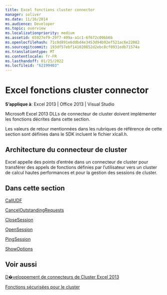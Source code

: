 ```yaml
---
title: Excel fonctions cluster connector
manager: soliver
ms.date: 11/16/2014
ms.audience: Developer
ms.topic: overview
ms.localizationpriority: medium
ms.assetid: 65927ef9-29f7-499a-a1c1-6f672c09bb6b
ms.openlocfilehash: 71c0d891e6ddbd4e3453d94b92ef521ac6e22082
ms.sourcegitcommit: 193df57ebf141020852d2ebc8cf0931edb71574a
ms.translationtype: MT
ms.contentlocale: fr-FR
ms.lasthandoff: 01/25/2022
ms.locfileid: "62199403"
---
```

# <a name="excel-cluster-connector-functions"></a>Excel fonctions cluster connector

 **S’applique à**: Excel 2013 | Office 2013 | Visual Studio 
  
Microsoft Excel 2013 DLLs de connecteur de cluster doivent implémenter les fonctions décrites dans cette section.
  
Les valeurs de retour mentionnées dans les rubriques de référence de cette section sont définies dans le SDK incluent le fichier xlcall.h.
  
## <a name="cluster-connector-architecture"></a>Architecture du connecteur de cluster

Excel appelle des points d’entrée dans un connecteur de cluster pour transférer des appels de fonctions définies par l’utilisateur vers un cluster de calcul hautes performances et pour la gestion des sessions de cluster.
  
## <a name="in-this-section"></a>Dans cette section

[CallUDF](calludf.md)
  
[CancelOutstandingRequests](canceloutstandingrequests.md)
  
[CloseSession](closesession.md)
  
[OpenSession](opensession.md)
  
[PingSession](pingsession.md)
  
[ShowOptions](showoptions.md)
  
## <a name="see-also"></a>Voir aussi



[D�veloppement de connecteurs de Cluster Excel 2013](developing-excel-cluster-connectors.md)
  
[Fonctions sécurisées pour le cluster](cluster-safe-functions.md)

